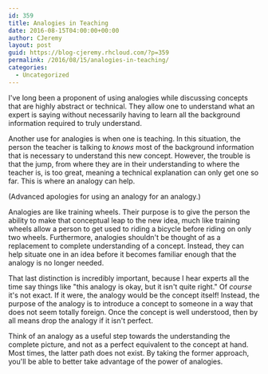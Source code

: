 ```yaml
---
id: 359
title: Analogies in Teaching
date: 2016-08-15T04:00:00+00:00
author: CJeremy
layout: post
guid: https://blog-cjeremy.rhcloud.com/?p=359
permalink: /2016/08/15/analogies-in-teaching/
categories:
  - Uncategorized
---
```

I've long been a proponent of using analogies while discussing concepts that are highly abstract or technical. They allow one to understand what an expert is saying without necessarily having to learn all the background information required to truly understand.

Another use for analogies is when one is teaching. In this situation, the person the teacher is talking to _knows_ most of the background information that is necessary to understand this new concept. However, the trouble is that the jump, from where they are in their understanding to where the teacher is, is too great, meaning a technical explanation can only get one so far. This is where an analogy can help.

(Advanced apologies for using an analogy for an analogy.)

Analogies are like training wheels. Their purpose is to give the person the ability to make that conceptual leap to the new idea, much like training wheels allow a person to get used to riding a bicycle before riding on only two wheels. Furthermore, analogies shouldn't be thought of as a replacement to complete understanding of a concept. Instead, they can help situate one in an idea before it becomes familiar enough that the analogy is no longer needed.

That last distinction is incredibly important, because I hear experts all the time say things like "this analogy is okay, but it isn't quite right." Of _course_ it's not exact. If it were, the analogy would be the concept itself! Instead, the purpose of the analogy is to introduce a concept to someone in a way that does not seem totally foreign. Once the concept is well understood, then by all means drop the analogy if it isn't perfect.

Think of an analogy as a useful step towards the understanding the complete picture, and not as a perfect equivalent to the concept at hand. Most times, the latter path does not exist. By taking the former approach, you'll be able to better take advantage of the power of analogies.